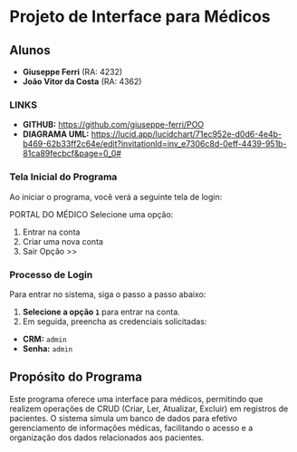 # Projeto de Interface para Médicos

## Alunos
- **Giuseppe Ferri** (RA: 4232)
- **João Vitor da Costa** (RA: 4362)

### LINKS
- **GITHUB:** https://github.com/giuseppe-ferri/POO
- **DIAGRAMA UML:** https://lucid.app/lucidchart/71ec952e-d0d6-4e4b-b469-62b33ff2c64e/edit?invitationId=inv_e7306c8d-0eff-4439-951b-81ca89fecbcf&page=0_0#

### Tela Inicial do Programa

Ao iniciar o programa, você verá a seguinte tela de login:

  PORTAL DO MÉDICO
  Selecione uma opção: 
  1. Entrar na conta
  2. Criar uma nova conta
  3. Sair 
  Opção >>

### Processo de Login
Para entrar no sistema, siga o passo a passo abaixo:

1. **Selecione a opção `1`** para entrar na conta.
2. Em seguida, preencha as credenciais solicitadas:

- **CRM:** `admin`
- **Senha:** `admin`

## Propósito do Programa
Este programa oferece uma interface para médicos, permitindo que realizem operações de CRUD (Criar, Ler, Atualizar, Excluir) em registros de pacientes. O sistema simula um banco de dados para efetivo gerenciamento de informações médicas, facilitando o acesso e a organização dos dados relacionados aos pacientes.
